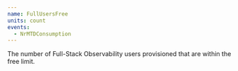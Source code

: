 ```yaml
---
name: FullUsersFree
units: count
events:
  - NrMTDConsumption
---
```


The number of Full-Stack Observability users provisioned that are within the free limit.